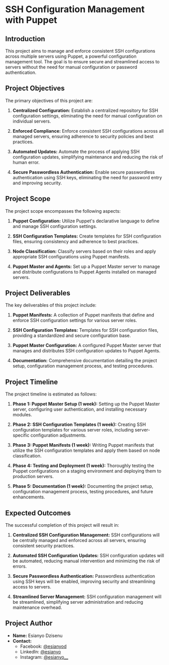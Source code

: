 # SSH Configuration Management with Puppet

## Introduction

This project aims to manage and enforce consistent SSH configurations across multiple servers using Puppet, a powerful configuration management tool. The goal is to ensure secure and streamlined access to servers without the need for manual configuration or password authentication.

## Project Objectives

The primary objectives of this project are:

1. **Centralized Configuration:** Establish a centralized repository for SSH configuration settings, eliminating the need for manual configuration on individual servers.

2. **Enforced Compliance:** Enforce consistent SSH configurations across all managed servers, ensuring adherence to security policies and best practices.

3. **Automated Updates:** Automate the process of applying SSH configuration updates, simplifying maintenance and reducing the risk of human error.

4. **Secure Passwordless Authentication:** Enable secure passwordless authentication using SSH keys, eliminating the need for password entry and improving security.

## Project Scope

The project scope encompasses the following aspects:

1. **Puppet Configuration:** Utilize Puppet's declarative language to define and manage SSH configuration settings.

2. **SSH Configuration Templates:** Create templates for SSH configuration files, ensuring consistency and adherence to best practices.

3. **Node Classification:** Classify servers based on their roles and apply appropriate SSH configurations using Puppet manifests.

4. **Puppet Master and Agents:** Set up a Puppet Master server to manage and distribute configurations to Puppet Agents installed on managed servers.

## Project Deliverables

The key deliverables of this project include:

1. **Puppet Manifests:** A collection of Puppet manifests that define and enforce SSH configuration settings for various server roles.

2. **SSH Configuration Templates:** Templates for SSH configuration files, providing a standardized and secure configuration base.

3. **Puppet Master Configuration:** A configured Puppet Master server that manages and distributes SSH configuration updates to Puppet Agents.

4. **Documentation:** Comprehensive documentation detailing the project setup, configuration management process, and testing procedures.

## Project Timeline

The project timeline is estimated as follows:

1. **Phase 1: Puppet Master Setup (1 week):** Setting up the Puppet Master server, configuring user authentication, and installing necessary modules.

2. **Phase 2: SSH Configuration Templates (1 week):** Creating SSH configuration templates for various server roles, including server-specific configuration adjustments.

3. **Phase 3: Puppet Manifests (1 week):** Writing Puppet manifests that utilize the SSH configuration templates and apply them based on node classification.

4. **Phase 4: Testing and Deployment (1 week):** Thoroughly testing the Puppet configurations on a staging environment and deploying them to production servers.

5. **Phase 5: Documentation (1 week):** Documenting the project setup, configuration management process, testing procedures, and future enhancements.

## Expected Outcomes

The successful completion of this project will result in:

1. **Centralized SSH Configuration Management:** SSH configurations will be centrally managed and enforced across all servers, ensuring consistent security practices.

2. **Automated SSH Configuration Updates:** SSH configuration updates will be automated, reducing manual intervention and minimizing the risk of errors.

3. **Secure Passwordless Authentication:** Passwordless authentication using SSH keys will be enabled, improving security and streamlining access to servers.

4. **Streamlined Server Management:** SSH configuration management will be streamlined, simplifying server administration and reducing maintenance overhead.


## Project Author

- **Name:** Esianyo Dzisenu
- **Contact:** 
  - Facebook: [@esianyod](https://facebook.com/esianyod)
  - LinkedIn: [@esianyo](https://linkedin.com/in/esianyo)
  - Instagram: [@esianyo__](https://instagram.com/esianyo__)